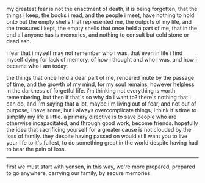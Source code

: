 my greatest fear is not the enactment of death,
it is being forgotten,
that the things i keep, the books i read, and the people i meet,
have nothing to hold onto but the empty shells that represented me,
the outputs of my life, and the treasures i kept,
the empty shells that once held a part of me,
that in the end all anyone has is memories,
and nothing to consult but cold stone or dead ash.

i fear that i myself may not remember who i was,
that even in life i find myself dying for lack of memory,
of how i thought and who i was,
and how i became who i am today.

the things that once held a dear part of me,
rendered mute by the passage of time,
and the growth of my mind,
for my soul remains,
however helpless in the darkness of forgetful life.
i'm thinking not everything is worth remembering,
but then if that's so why do i want to?
there's nothing that i can do,
and i'm saying that a lot,
maybe i'm living out of fear,
and not out of purpose,
i have some,
but i always overcomplicate things,
i think it's time to simplify my life a little.
a primary directive is to save people who are otherwise incapacitated, and through good work, become friends.
hopefully the idea that sacrificing yourself for a greater cause is not clouded by the loss of family.
they despite having passed on would still want you to live your life to it's fullest,
to do something great in the world despite having had to bear the pain of loss.

---

first we must start with yensen,
in this way, we're more prepared,
prepared to go anywhere,
carrying our family,
by secure memories.
